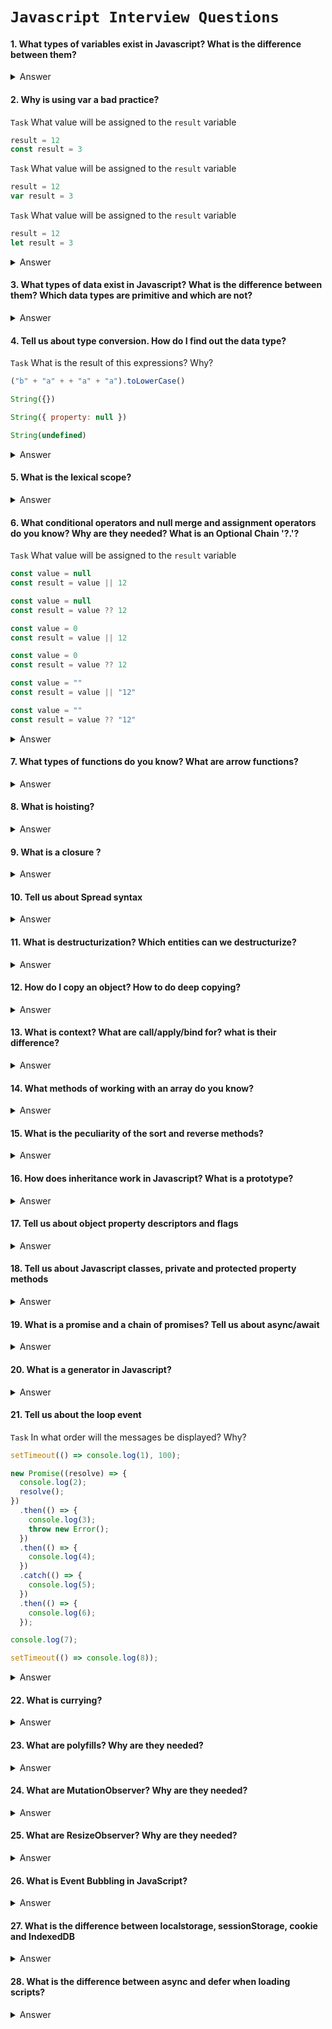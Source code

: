 # `Javascript Interview Questions`

#### 1. What types of variables exist in Javascript? What is the difference between them?

<details>
  <summary>Answer</summary>
</details>

#### 2. Why is using var a bad practice?

`Task` What value will be assigned to the `result` variable

```js
result = 12
const result = 3
```

`Task` What value will be assigned to the `result` variable

```js
result = 12
var result = 3
```

`Task` What value will be assigned to the `result` variable

```js
result = 12
let result = 3
```

<details>
  <summary>Answer</summary>
  Task: ReferenceError + TypeError - 12 - ReferenceError
</details>

#### 3. What types of data exist in Javascript? What is the difference between them? Which data types are primitive and which are not?

<details>
  <summary>Answer</summary>
</details>

#### 4. Tell us about type conversion. How do I find out the data type?

`Task` What is the result of this expressions? Why?

```js
("b" + "a" + + "a" + "a").toLowerCase()
```

```js 
String({})
```

```js 
String({ property: null })
```

```js 
String(undefined)
```

<details>
  <summary>Answer</summary>
    Task: "banana" - [object Object] - [object Object] - "undefined"
</details>

#### 5. What is the lexical scope?

<details>
  <summary>Answer</summary>
</details>

#### 6. What conditional operators and null merge and assignment operators do you know? Why are they needed? What is an Optional Chain '?.'?

`Task` What value will be assigned to the `result` variable

```js
const value = null
const result = value || 12
```

```js
const value = null
const result = value ?? 12
```

```js
const value = 0
const result = value || 12
```

```js
const value = 0
const result = value ?? 12
```

```js
const value = ""
const result = value || "12"
```

```js
const value = ""
const result = value ?? "12"
```

<details>
  <summary>Answer</summary>
  Task: 12 - 12 | 12 - 0 | "12" - ""
</details>

#### 7. What types of functions do you know? What are arrow functions?

<details>
  <summary>Answer</summary>
</details>

#### 8. What is hoisting?

<details>
  <summary>Answer</summary>
</details>

#### 9. What is a closure ?

<details>
  <summary>Answer</summary>
</details>

#### 10. Tell us about Spread syntax

<details>
  <summary>Answer</summary>
</details>

#### 11. What is destructurization? Which entities can we destructurize?

<details>
  <summary>Answer</summary>
</details>

#### 12. How do I copy an object? How to do deep copying?

<details>
  <summary>Answer</summary>
</details>

#### 13. What is context? What are call/apply/bind for? what is their difference?

<details>
  <summary>Answer</summary>
</details>

#### 14. What methods of working with an array do you know?

<details>
  <summary>Answer</summary>
</details>

#### 15. What is the peculiarity of the sort and reverse methods?

<details>
  <summary>Answer</summary>
</details>

#### 16. How does inheritance work in Javascript? What is a prototype?

<details>
  <summary>Answer</summary>
</details>

#### 17. Tell us about object property descriptors and flags

<details>
  <summary>Answer</summary>
</details>

#### 18. Tell us about Javascript classes, private and protected property methods

<details>
  <summary>Answer</summary>
</details>

#### 19. What is a promise and a chain of promises? Tell us about async/await

<details>
  <summary>Answer</summary>
</details>

#### 20. What is a generator in Javascript?

<details>
  <summary>Answer</summary>
</details>

#### 21. Tell us about the loop event

`Task` In what order will the messages be displayed? Why?

```js
setTimeout(() => console.log(1), 100);

new Promise((resolve) => {
  console.log(2);
  resolve();
})
  .then(() => {
    console.log(3);
    throw new Error();
  })
  .then(() => {
    console.log(4);
  })
  .catch(() => {
    console.log(5);
  })
  .then(() => {
    console.log(6);
  });

console.log(7);

setTimeout(() => console.log(8));
```

<details>
  <summary>Answer</summary>
  Task: 2 - 7 - 3 - 5 - 6 - 8 - 1
</details>

#### 22. What is currying?

<details>
  <summary>Answer</summary>
</details>

#### 23. What are polyfills? Why are they needed?

<details>
  <summary>Answer</summary>
</details>

#### 24. What are MutationObserver? Why are they needed?

<details>
  <summary>Answer</summary>
</details>

#### 25. What are ResizeObserver? Why are they needed?

<details>
  <summary>Answer</summary>
</details>

#### 26. What is Event Bubbling in JavaScript?

<details>
  <summary>Answer</summary>
</details>

#### 27. What is the difference between localstorage, sessionStorage, cookie and IndexedDB

<details>
  <summary>Answer</summary>
</details>

#### 28. What is the difference between async and defer when loading scripts?

<details>
  <summary>Answer</summary>
</details>
